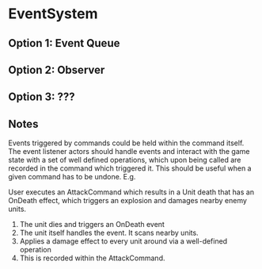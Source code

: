 # EventSystem

## Option 1: Event Queue

## Option 2: Observer

## Option 3: ???

## Notes

Events triggered by commands could be held within the command itself. The event listener actors should handle events and interact with the game state with a set of well defined operations, which upon being called are recorded in the command which triggered it. This should be useful when a given command has to be undone. E.g. 

User executes an AttackCommand which results in a Unit death that has an OnDeath effect, which triggers an explosion and damages nearby enemy units.

1. The unit dies and triggers an OnDeath event
2. The unit itself handles the event. It scans nearby units.
3. Applies a damage effect to every unit around via a well-defined operation
4. This is recorded within the AttackCommand.
